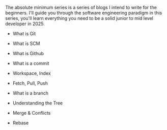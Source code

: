 The absolute minimum series is a series of blogs I intend to write for the beginners. I'll guide you through the software engineering paradigm in this series, you'll learn everything you need to be a solid junior to mid level developer in 2025.

- What is Git
- What is SCM
- What is Github

- What is a commit
- Workspace, Index
- Fetch, Pull, Push
- What is a branch
- Understanding the Tree
- Merge & Conflicts
- Rebase
